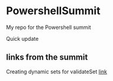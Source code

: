 # PowershellSummit
My repo for the Powershell summit 

Quick update

## links from the summit

Creating dynamic sets for validateSet [link](https://vexx32.github.io/2018/11/29/Dynamic-ValidateSet/)
